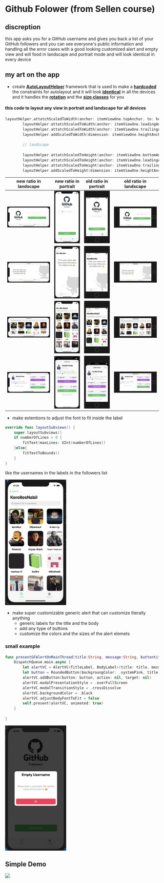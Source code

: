 # Github Folower (from Sellen course)

## discreption

this app asks you for a GitHub username and gives you back a list of your GitHub followers and you can see everyone's public information and handling all the error cases with a good looking customized alert and empty view and will food in landscape and portrait mode and will look identical in every device

## my art on the app

* create <ins>**AutoLayoutHelper**</ins> framework that is used to make a <ins>**hardcoded**</ins> the constraints for autolayout and it will look <ins>**identical**</ins> in all the devices and it handles the <ins>**rotation**</ins> and the <ins>**size classes**</ins> for you  

#### this code to layout any view in portrait and landscape for all devices

```swift
layoutHelper.attatchScaledToWidth(anchor: itemViewOne.topAnchor, to: headerInfoView.bottomAnchor, constant: padding, for: [.CompactRegular, .RegularRegularPortrait,.RegularRegularLandscape], designOrientationIsPortrait: true)
        layoutHelper.attatchScaledToWidth(anchor: itemViewOne.leadingAnchor, to: view.leadingAnchor, constant: padding, for: [.CompactRegular, .RegularRegularPortrait,.RegularRegularLandscape], designOrientationIsPortrait: true)
        layoutHelper.attatchScaledToWidth(anchor: itemViewOne.trailingAnchor, to: view.safeAreaLayoutGuide.trailingAnchor, constant: -padding, for: [.CompactRegular, .RegularRegularPortrait,.RegularRegularLandscape], designOrientationIsPortrait: true)
        layoutHelper.addScaledToWidth(dimension: itemViewOne.heightAnchor, equalconstant: 145, for: [.CompactRegular, .RegularRegularPortrait,.RegularRegularLandscape], designOrientationIsPortrait: true)
        
        // landscape
        
        layoutHelper.attatchScaledToHeight(anchor: itemViewOne.bottomAnchor, to: view.centerYAnchor, constant: -padding/2, for: [.CompactCompact, .RegularCompact], designOrientationIsPortrait: false)
        layoutHelper.attatchScaledToHeight(anchor: itemViewOne.leadingAnchor, to: view.centerXAnchor, constant: padding, for: [.CompactCompact, .RegularCompact], designOrientationIsPortrait: false)
        layoutHelper.attatchScaledToHeight(anchor: itemViewOne.trailingAnchor, to: view.safeAreaLayoutGuide.trailingAnchor, constant: -padding, for: [.CompactCompact, .RegularCompact], designOrientationIsPortrait: false)
        layoutHelper.addScaledToHeight(dimension: itemViewOne.heightAnchor, equalconstant: 140, for: [.CompactCompact, .RegularCompact], designOrientationIsPortrait: false)
```

new ratio in landscape                  |  new ratio in portrait    |  old ratio in portrait    |  old ratio in landscape
:------------------------------:|:---------------------------------:|:------------------------------:|:---------------------------------:
<img src="screenShots/1a.png"/> | <img src="screenShots/1.png"/>   | <img src="screenShots/1s.png"/> | <img src="screenShots/1sa.png"/>
<img src="screenShots/2a.png"/> | <img src="screenShots/2.png"/>   | <img src="screenShots/2s.png"/> | <img src="screenShots/2sa.png"/>
<img src="screenShots/3a.png"/> | <img src="screenShots/3.png"/>   | <img src="screenShots/3s.png"/> | <img src="screenShots/3sa.png"/>
<img src="screenShots/4a.png"/> | <img src="screenShots/4.png"/>   | <img src="screenShots/4s.png"/> | <img src="screenShots/4sa.png"/>

* make extentions to adjust the font to fit inside the label

```swift
override func layoutSubviews() {
    super.layoutSubviews()
    if numberOfLines > 0 {
        fitText(maxLines: UInt(numberOfLines))
    }else{
        fitTextToBounds()
    }
}
```
like the usernames in the labels in the followers list

<img src="screenShots/3.png" width=200/>

* make super customizable generic alert that can customize literally anything 
    * generic labels for the title and the body 
    * add any type of buttons
    * customize the colors and the sizes of the alert elemets
### small example 
```swift
func presentGFAlertOnMainThread(title:String, message:String, buttontitle:String){
    DispatchQueue.main.async {
        let alertVC = AlertVC<TitleLabel, BodyLabel>(title: title, message: message)
        let button = RoundedButton(backgroungColor: .systemPink, title: buttontitle)
        alertVC.addButton(button: button, action: nil, target: nil)
        alertVC.modalPresentationStyle = .overFullScreen
        alertVC.modalTransitionStyle = .crossDissolve
        alertVC.backgroundColor = .black
        alertVC.adjustBodyFontToFit = false
        self.present(alertVC, animated: true)
    }
    
}
```
<img src="screenShots/alert.png" width=200/>

## Simple Demo
<img src="screenShots/demo.gif" width=200/>

